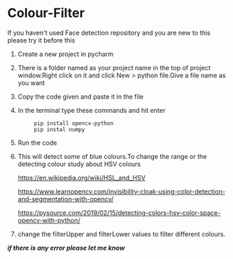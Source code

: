 # Colour-Filter

If you haven't used Face detection repository and you are new to this please try it before this

1. Create a new project in pycharm

2. There is a folder named as your project name in the top of project window.Right click on it and click New > python file.Give a file name as you want

3. Copy the code given and paste it in the file

4. In the terminal type these commands and hit enter

            pip install opencv-python
            pip instal numpy

5. Run the code

6. This will detect some of blue colours.To change the range or the detecting colour study about HSV colours

   https://en.wikipedia.org/wiki/HSL_and_HSV
   
   https://www.learnopencv.com/invisibility-cloak-using-color-detection-and-segmentation-with-opencv/
   
   https://pysource.com/2019/02/15/detecting-colors-hsv-color-space-opencv-with-python/
            
 
7. change the filterUpper and filterLower values to filter different colours.


 ***if there is any error please let me know***
